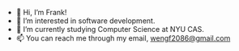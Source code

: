 - 👋 Hi, I’m Frank!
- 👀 I’m interested in software development.
- 🌱 I’m currently studying Computer Science at NYU CAS.
- 📫 You can reach me through my email, wengf2086@gmail.com
